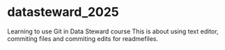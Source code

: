 # datasteward_2025
Learning to use Git in Data Steward course
This is about using text editor, commiting files and commiting edits for readmefiles. 
